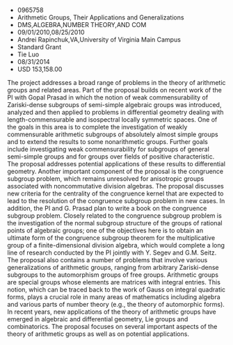 
* 0965758
* Arithmetic Groups, Their Applications and Generalizations
* DMS,ALGEBRA,NUMBER THEORY,AND COM
* 09/01/2010,08/25/2010
* Andrei Rapinchuk,VA,University of Virginia Main Campus
* Standard Grant
* Tie Luo
* 08/31/2014
* USD 153,158.00

The project addresses a broad range of problems in the theory of arithmetic
groups and related areas. Part of the proposal builds on recent work of the PI
with Gopal Prasad in which the notion of weak commensurability of Zariski-dense
subgroups of semi-simple algebraic groups was introduced, analyzed and then
applied to problems in differential geometry dealing with length-commensurable
and isospectral locally symmetric spaces. One of the goals in this area is to
complete the investigation of weakly commensurable arithmetic subgroups of
absolutely almost simple groups and to extend the results to some nonarithmetic
groups. Further goals include investigating weak commensurability for subgroups
of general semi-simple groups and for groups over fields of positive
characteristic. The proposal addresses potential applications of these results
to differential geometry. Another important component of the proposal is the
congruence subgroup problem, which remains unresolved for anisotropic groups
associated with noncommutative division algebras. The proposal discusses new
criteria for the centrality of the congruence kernel that are expected to lead
to the resolution of the congruence subgroup problem in new cases. In addition,
the PI and G. Prasad plan to write a book on the congruence subgroup problem.
Closely related to the congruence subgroup problem is the investigation of the
normal subgroup structure of the groups of rational points of algebraic groups;
one of the objectives here is to obtain an ultimate form of the congruence
subgroup theorem for the multiplicative group of a finite-dimensional division
algebra, which would complete a long line of research conducted by the PI
jointly with Y. Segev and G.M. Seitz. The proposal also contains a number of
problems that involve various generalizations of arithmetic groups, ranging from
arbitrary Zariski-dense subgroups to the automorphism groups of free groups.
Arithmetic groups are special groups whose elements are matrices with integral
entries. This notion, which can be traced back to the work of Gauss on integral
quadratic forms, plays a crucial role in many areas of mathematics including
algebra and various parts of number theory (e.g., the theory of automorphic
forms). In recent years, new applications of the theory of arithmetic groups
have emerged in algebraic and differential geometry, Lie groups and
combinatorics. The proposal focuses on several important aspects of the theory
of arithmetic groups as well as on potential applications.
